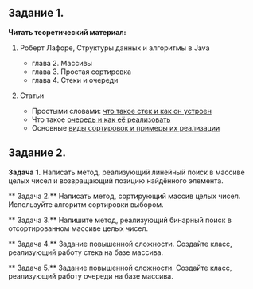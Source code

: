 ## Задание 1.

**Читать теоретический материал:**

1. Роберт Лафоре, Структуры данных и алгоритмы в Java
   - глава 2. Массивы
   - глава 3. Простая сортировка
   - глава 4. Стеки и очереди

2. Статьи
   - Простыми словами: [что такое стек и как он устроен](https://skillbox.ru/media/code/prostymi-slovami-chto-takoe-stek-i-kak-on-ustroen/)
   - Что такое [очередь и как её реализовать](https://codechick.io/tutorials/dsa/dsa-queue)
   - Основные [виды сортировок и примеры их реализации](https://education.yandex.ru/journal/osnovnye-vidy-sortirovok-i-primery-ikh-realizatsii)

## Задание 2.

**Задача 1.**
Написать метод, реализующий линейный поиск в массиве целых чисел и возвращающий позицию найдённого элемента.

** Задача 2.**
Написать метод, сортирующий массив целых чисел. Используйте алгоритм сортировки выбором.

** Задача 3.**
Напишите метод, реализующий бинарный поиск в отсортированном массиве целых чисел.

** Задача 4.**
Задание повышенной сложности. Создайте класс, реализующий работу стека на базе массива.

** Задача 5.**
Задание повышенной сложности. Создайте класс, реализующий работу очереди на базе массива.